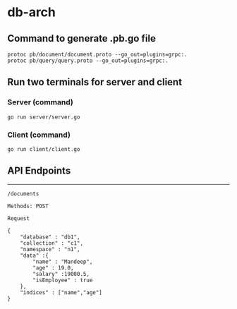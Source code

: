 # db-arch

## Command to generate .pb.go file
```
protoc pb/document/document.proto --go_out=plugins=grpc:.
protoc pb/query/query.proto --go_out=plugins=grpc:.

```

## Run two terminals for server and client

### Server (command)
```
go run server/server.go

```

### Client (command)
```
go run client/client.go

```

## API Endpoints
-----
```/documents```  
``` 
Methods: POST

Request

{
	"database" : "db1",
	"collection" : "c1",
	"namespace" : "n1",
	"data" :{
		"name" : "Mandeep",
		"age" : 19.0,
		"salary" :19000.5,
		"isEmployee" : true
	},
	"indices" : ["name","age"]
}
